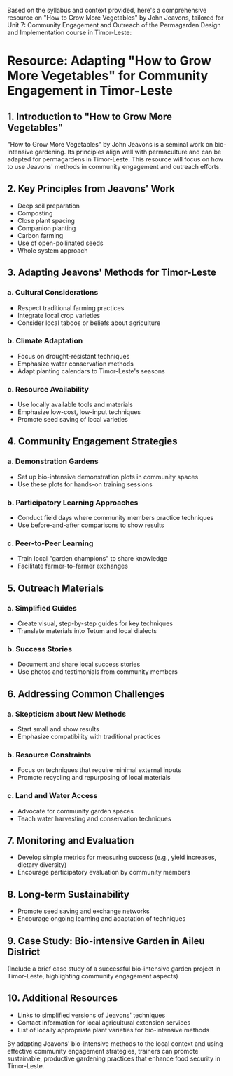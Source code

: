 Based on the syllabus and context provided, here's a comprehensive resource on "How to Grow More Vegetables" by John Jeavons, tailored for Unit 7: Community Engagement and Outreach of the Permagarden Design and Implementation course in Timor-Leste:

# Resource: Adapting "How to Grow More Vegetables" for Community Engagement in Timor-Leste

## 1. Introduction to "How to Grow More Vegetables"

"How to Grow More Vegetables" by John Jeavons is a seminal work on bio-intensive gardening. Its principles align well with permaculture and can be adapted for permagardens in Timor-Leste. This resource will focus on how to use Jeavons' methods in community engagement and outreach efforts.

## 2. Key Principles from Jeavons' Work

- Deep soil preparation
- Composting
- Close plant spacing
- Companion planting
- Carbon farming
- Use of open-pollinated seeds
- Whole system approach

## 3. Adapting Jeavons' Methods for Timor-Leste

### a. Cultural Considerations
- Respect traditional farming practices
- Integrate local crop varieties
- Consider local taboos or beliefs about agriculture

### b. Climate Adaptation
- Focus on drought-resistant techniques
- Emphasize water conservation methods
- Adapt planting calendars to Timor-Leste's seasons

### c. Resource Availability
- Use locally available tools and materials
- Emphasize low-cost, low-input techniques
- Promote seed saving of local varieties

## 4. Community Engagement Strategies

### a. Demonstration Gardens
- Set up bio-intensive demonstration plots in community spaces
- Use these plots for hands-on training sessions

### b. Participatory Learning Approaches
- Conduct field days where community members practice techniques
- Use before-and-after comparisons to show results

### c. Peer-to-Peer Learning
- Train local "garden champions" to share knowledge
- Facilitate farmer-to-farmer exchanges

## 5. Outreach Materials

### a. Simplified Guides
- Create visual, step-by-step guides for key techniques
- Translate materials into Tetum and local dialects

### b. Success Stories
- Document and share local success stories
- Use photos and testimonials from community members

## 6. Addressing Common Challenges

### a. Skepticism about New Methods
- Start small and show results
- Emphasize compatibility with traditional practices

### b. Resource Constraints
- Focus on techniques that require minimal external inputs
- Promote recycling and repurposing of local materials

### c. Land and Water Access
- Advocate for community garden spaces
- Teach water harvesting and conservation techniques

## 7. Monitoring and Evaluation

- Develop simple metrics for measuring success (e.g., yield increases, dietary diversity)
- Encourage participatory evaluation by community members

## 8. Long-term Sustainability

- Promote seed saving and exchange networks
- Encourage ongoing learning and adaptation of techniques

## 9. Case Study: Bio-intensive Garden in Aileu District

(Include a brief case study of a successful bio-intensive garden project in Timor-Leste, highlighting community engagement aspects)

## 10. Additional Resources

- Links to simplified versions of Jeavons' techniques
- Contact information for local agricultural extension services
- List of locally appropriate plant varieties for bio-intensive methods

By adapting Jeavons' bio-intensive methods to the local context and using effective community engagement strategies, trainers can promote sustainable, productive gardening practices that enhance food security in Timor-Leste.